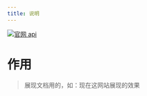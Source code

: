 ```yaml
---
title: 说明
---
```


[![](https://img.shields.io/badge/官网-api-red.svg "官网 api")](https://www.vuepress.cn/)

# 作用

> 展现文档用的，如：现在这网站展现的效果